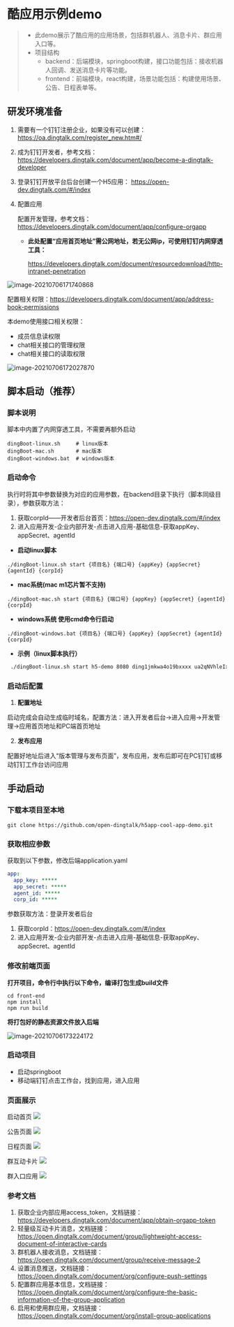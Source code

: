 # 酷应用示例demo

> - 此demo展示了酷应用的应用场景，包括群机器人、消息卡片、群应用入口等。
> - 项目结构
>   - backend：后端模块，springboot构建，接口功能包括：接收机器人回调、发送消息卡片等功能。
>   - frontend：前端模块，react构建，场景功能包括：构建使用场景、公告、日程表单等。
>

## 研发环境准备

1. 需要有一个钉钉注册企业，如果没有可以创建：https://oa.dingtalk.com/register_new.htm#/

2. 成为钉钉开发者，参考文档：https://developers.dingtalk.com/document/app/become-a-dingtalk-developer

3. 登录钉钉开放平台后台创建一个H5应用： https://open-dev.dingtalk.com/#/index

4. 配置应用

   配置开发管理，参考文档：https://developers.dingtalk.com/document/app/configure-orgapp

    - **此处配置“应用首页地址”需公网地址，若无公网ip，可使用钉钉内网穿透工具：**

      https://developers.dingtalk.com/document/resourcedownload/http-intranet-penetration

![image-20210706171740868](https://img.alicdn.com/imgextra/i4/O1CN01C9ta8k1L3KzzYEPiH_!!6000000001243-2-tps-953-517.png)



配置相关权限：https://developers.dingtalk.com/document/app/address-book-permissions

本demo使用接口相关权限：

- 成员信息读权限
- chat相关接口的管理权限
- chat相关接口的读取权限

![image-20210706172027870](https://img.alicdn.com/imgextra/i3/O1CN016WCr6428wDdBhkWi6_!!6000000007996-2-tps-1358-571.png)

## 脚本启动（推荐）

### 脚本说明

脚本中内置了内网穿透工具，不需要再额外启动

```shell
dingBoot-linux.sh     # linux版本
dingBoot-mac.sh       # mac版本
dingBoot-windows.bat  # windows版本
```

### 启动命令

执行时将其中参数替换为对应的应用参数，在backend目录下执行（脚本同级目录），参数获取方法：

1. 获取corpId——开发者后台首页：https://open-dev.dingtalk.com/#/index
2. 进入应用开发-企业内部开发-点击进入应用-基础信息-获取appKey、appSecret、agentId

- **启动linux脚本**

```shell
./dingBoot-linux.sh start {项目名} {端口号} {appKey} {appSecret} {agentId} {corpId}
```
- **mac系统(mac m1芯片暂不支持)**

```shell
./dingBoot-mac.sh start {项目名} {端口号} {appKey} {appSecret} {agentId} {corpId}
```
- **windows系统 使用cmd命令行启动**

```shell
./dingBoot-windows.bat {项目名} {端口号} {appKey} {appSecret} {agentId} {corpId}
```

- **示例（linux脚本执行）**

```sh
 ./dingBoot-linux.sh start h5-demo 8080 ding1jmkwa4o19bxxxx ua2qNVhleIx14ld6xgoZqtg84EE94sbizRvCimfXrIqYCeyj7b8QvqYxxx 122549400 ding9f50b15bccd1000
```

### 启动后配置

1. **配置地址**

启动完成会自动生成临时域名，配置方法：进入开发者后台->进入应用->开发管理->应用首页地址和PC端首页地址

2. **发布应用**

配置好地址后进入“版本管理与发布页面”，发布应用，发布后即可在PC钉钉或移动钉钉工作台访问应用

## 手动启动

### 下载本项目至本地

```shell
git clone https://github.com/open-dingtalk/h5app-cool-app-demo.git
```

### 获取相应参数

获取到以下参数，修改后端application.yaml

```yaml
app:
  app_key: *****
  app_secret: *****
  agent_id: *****
  corp_id: *****
```

参数获取方法：登录开发者后台

1. 获取corpId：https://open-dev.dingtalk.com/#/index
2. 进入应用开发-企业内部开发-点击进入应用-基础信息-获取appKey、appSecret、agentId

### 修改前端页面

**打开项目，命令行中执行以下命令，编译打包生成build文件**

```shell
cd front-end
npm install
npm run build
```

**将打包好的静态资源文件放入后端**

![image-20210706173224172](https://img.alicdn.com/imgextra/i2/O1CN01QLp1Qw1TCVrPddfjZ_!!6000000002346-2-tps-322-521.png)

### 启动项目

- 启动springboot
- 移动端钉钉点击工作台，找到应用，进入应用

### 页面展示

启动首页
![](https://img.alicdn.com/imgextra/i1/O1CN018bbXk91zLjb7aDfTV_!!6000000006698-2-tps-510-507.png)

公告页面
![](https://img.alicdn.com/imgextra/i3/O1CN01yG4GLx1lxNWswkPUX_!!6000000004885-2-tps-502-289.png)

日程页面
![](https://img.alicdn.com/imgextra/i2/O1CN01hDcNMv1JEfcom6mZ2_!!6000000000997-2-tps-501-337.png)

群互动卡片
![](https://img.alicdn.com/imgextra/i2/O1CN01xTaEKL25pOwqRYIDt_!!6000000007575-2-tps-591-493.png)

群入口应用
![](https://img.alicdn.com/imgextra/i1/O1CN01AxV7kT1z8uVeoIwIh_!!6000000006670-2-tps-600-368.png)

### **参考文档**

1. 获取企业内部应用access_token，文档链接：https://developers.dingtalk.com/document/app/obtain-orgapp-token
2. 轻量级互动卡片消息，文档链接：https://open.dingtalk.com/document/group/lightweight-access-document-of-interactive-cards
3. 群机器人接收消息，文档链接：https://open.dingtalk.com/document/group/receive-message-2
4. 设置消息推送，文档链接：https://open.dingtalk.com/document/org/configure-push-settings
5. 配置群应用基本信息，文档链接：https://open.dingtalk.com/document/org/configure-the-basic-information-of-the-group-application
5. 启用和使用群应用，文档链接：https://open.dingtalk.com/document/org/install-group-applications
